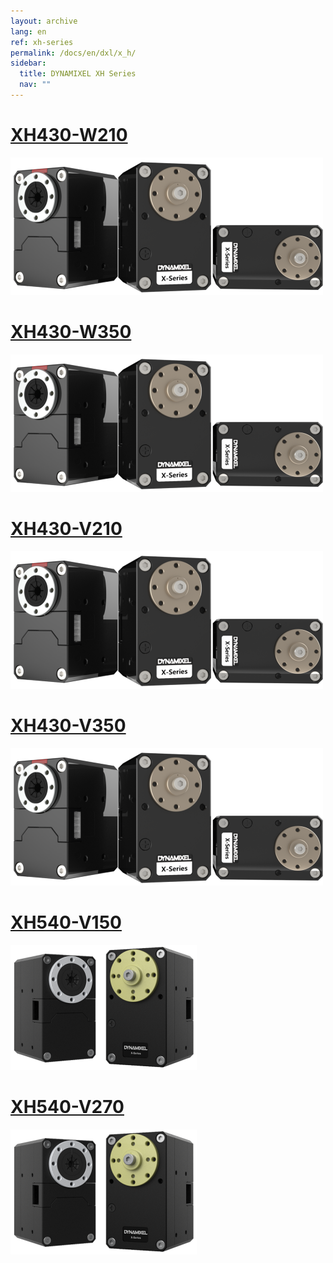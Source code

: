 ```yaml
---
layout: archive
lang: en
ref: xh-series
permalink: /docs/en/dxl/x_h/
sidebar:
  title: DYNAMIXEL XH Series
  nav: ""
---
```



# [XH430-W210](#xh430-w210)

[![](/assets/images/dxl/x/x_series_product.png)](/docs/en/dxl/x/xh430-w210/)

# [XH430-W350](#xh430-w350)

[![](/assets/images/dxl/x/x_series_product.png)](/docs/en/dxl/x/xh430-w350/)

# [XH430-V210](#xh430-v210)

[![](/assets/images/dxl/x/x_series_product.png)](/docs/en/dxl/x/xh430-v210/)

# [XH430-V350](#xh430-v350)

[![](/assets/images/dxl/x/x_series_product.png)](/docs/en/dxl/x/xh430-v350/)

# [XH540-V150](#xh540-v150)

[![](/assets/images/dxl/x/x540-series_product.png)](/docs/en/dxl/x/xh540-v150/)

# [XH540-V270](#xh540-v270)

[![](/assets/images/dxl/x/x540-series_product.png)](/docs/en/dxl/x/xh540-v270/)
